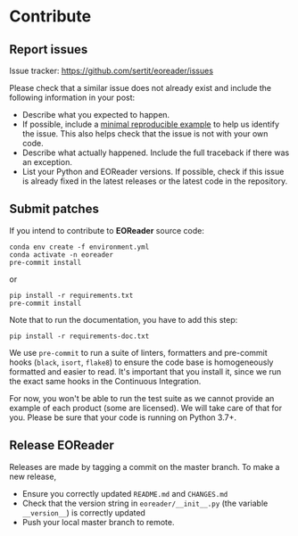 # Contribute

## Report issues

Issue tracker: https://github.com/sertit/eoreader/issues

Please check that a similar issue does not already exist and include the following information in your post:

- Describe what you expected to happen.
- If possible, include a [minimal reproducible example](https://stackoverflow.com/help/minimal-reproducible-example)
  to help us identify the issue. This also helps check that the issue is not with your own code.
- Describe what actually happened. Include the full traceback if there was an exception.
- List your Python and EOReader versions.
  If possible, check if this issue is already fixed in the latest releases or the latest code in the repository.

## Submit patches

If you intend to contribute to **EOReader** source code:

```
conda env create -f environment.yml
conda activate -n eoreader
pre-commit install
```

or

```
pip install -r requirements.txt
pre-commit install
```

Note that to run the documentation, you have to add this step:

```
pip install -r requirements-doc.txt
```


We use `pre-commit` to run a suite of linters, formatters and pre-commit hooks (`black`, `isort`, `flake8`) to
ensure the code base is homogeneously formatted and easier to read. It's important that you install it, since we run the
exact same hooks in the Continuous Integration.

For now, you won't be able to run the test suite as we cannot provide an example of each product (some are licensed). We
will take care of that for you. Please be sure that your code is running on Python 3.7+.

## Release EOReader

Releases are made by tagging a commit on the master branch. To make a new release,

* Ensure you correctly updated `README.md` and `CHANGES.md`
* Check that the version string in `eoreader/__init__.py` (the variable `__version__`) is correctly updated
* Push your local master branch to remote.
